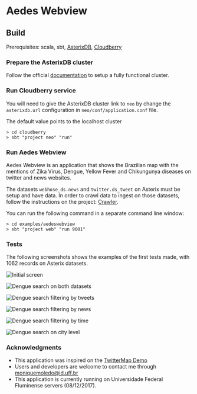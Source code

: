 # Aedes Webview

## Build

Prerequisites: scala, sbt, [AsterixDB](http://asterixdb.apache.org), [Cloudberry](http://cloudberry.ics.uci.edu)

### Prepare the AsterixDB cluster
Follow the official [documentation](https://ci.apache.org/projects/asterixdb/install.html) to setup a fully functional cluster.

### Run Cloudberry service
You will need to give the AsterixDB cluster link to `neo` by change the `asterixdb.url` configuration in `neo/conf/application.conf` file.

The default value points to the localhost cluster
```
> cd cloudberry
> sbt "project neo" "run"
```

### Run Aedes Webview
Aedes Webview is an application that shows the Brazilian map with the mentions of Zika Virus, Dengue, Yellow Fever and Chikungunya diseases on twitter and news websites.

The datasets `webhose_ds.news` and `twitter.ds_tweet` on Asterix must be setup and have data. In order to crawl data to ingest on those datasets, follow the instructions on the project: [Crawler](https://github.com/MoniMoledo/webcrawler).

You can run the following command in a separate command line window:
```
> cd examples/aedeswebview
> sbt "project web" "run 9001"
```

### Tests

The following screenshots shows the examples of the first tests made, with 1062 records on Asterix datasets.

![Initial screen](/../doc/aedeswebview/screen-empty.png?raw=true "Initial screen")

![Dengue search on both datasets](cloudberry/docs/aedeswebview/screen-dengue.png?raw=true "Dengue search on both datasets")

![Dengue search filtering by tweets](cloudberry/docs/aedeswebview/screen-tweet.png?raw=true "Dengue search filtering by tweets")

![Dengue search filtering by news](cloudberry/docs/aedeswebview/screen-news.png?raw=true "Dengue search filtering by news")

![Dengue search filtering by time](cloudberry/docs/aedeswebview/screen-december.png?raw=true "Dengue search filtering by time")

![Dengue search on city level](cloudberry/docs/aedeswebview/screen-city.png?raw=true "Dengue search on city level")


### Acknowledgments

* This application was inspired on the [TwitterMap Demo](http://cloudberry.ics.uci.edu/demos/twittermap/)
* Users and developers are welcome to contact me through moniquemoledo@id.uff.br 
* This application is currently running on Universidade Federal Fluminense servers (08/12/2017). 
